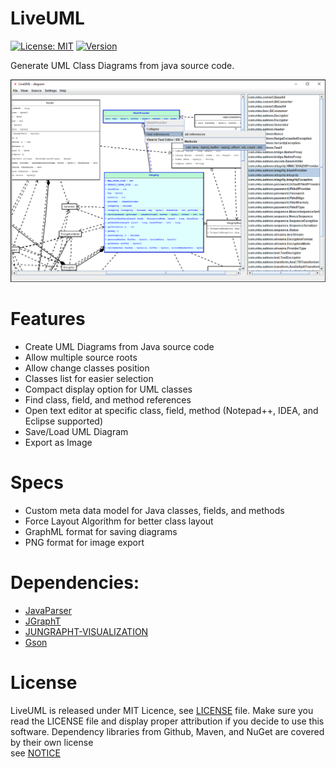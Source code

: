 # LiveUML
[![License: MIT](https://img.shields.io/github/license/mku11/LiveUML.svg)](LICENSE)
[![Version](https://img.shields.io/badge/version-0.9.1-blue)](https://github.com/mku11/LiveUML/releases)

Generate UML Class Diagrams from java source code.  

![alt text](https://github.com/mku11/LiveUML/blob/main/screenshots/Screenshot.png)  

# Features
- Create UML Diagrams from Java source code 
- Allow multiple source roots
- Allow change classes position
- Classes list for easier selection
- Compact display option for UML classes  
- Find class, field, and method references  
- Open text editor at specific class, field, method (Notepad++, IDEA, and Eclipse supported)  
- Save/Load UML Diagram  
- Export as Image  
  
# Specs
- Custom meta data model for Java classes, fields, and methods  
- Force Layout Algorithm for better class layout  
- GraphML format for saving diagrams  
- PNG format for image export  
  
# Dependencies:
- [JavaParser](https://github.com/javaparser/javaparser)  
- [JGraphT](https://github.com/jgrapht/jgrapht)  
- [JUNGRAPHT-VISUALIZATION](https://github.com/tomnelson/jungrapht-visualization)  
- [Gson](https://github.com/google/gson)  

# License
LiveUML is released under MIT Licence, see [LICENSE](https://github.com/mku11/LiveUML/blob/main/LICENSE) file.
Make sure you read the LICENSE file and display proper attribution if you decide to use this software.
Dependency libraries from Github, Maven, and NuGet are covered by their own license  
see [NOTICE](https://github.com/mku11/LiveUML/blob/main/NOTICE)  